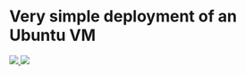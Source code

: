 # Very simple deployment of an Ubuntu VM

<a href="https://portal.azure.com/#create/Microsoft.Template/uri/https%3A%2F%2Fraw.githubusercontent.com%2Fsebbrochet%2Fazure-jinja2%2Fmaster%2Fexamples%2F101-vm-simple-linux%2Fgenerated%2Fazuredeploy.json" target="_blank">
    <img src="http://azuredeploy.net/deploybutton.png"/>
</a>
<a href="http://armviz.io/#/?load=https%3A%2F%2Fraw.githubusercontent.com%2Fsebbrochet%2Fazure-jinja2%2Fmaster%2Fexamples%2F101-vm-simple-linux%2Fgenerated%2Fazuredeploy.json" target="_blank">
    <img src="http://armviz.io/visualizebutton.png"/>
</a>
